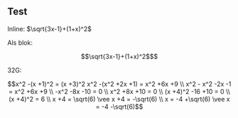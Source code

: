 ## Test
Inline: $\sqrt{3x-1}+(1+x)^2$

Als blok:
```math
\sqrt{3x-1}+(1+x)^2$
```

32G:
```math
x^2 -(x +1)^2 = (x +3)^2  

x^2 -(x^2 +2x +1) = x^2 +6x +9 \\
x^2 - x^2 -2x -1 = x^2 +6x +9 \\
-x^2 -8x -10 = 0 \\
x^2 +8x +10 = 0 \\
(x +4)^2 -16 +10 = 0 \\
(x +4)^2 = 6 \\
x +4 = \sqrt(6) \vee x +4 = -\sqrt(6) \\
x = -4 +\sqrt(6) \vee x = -4 -\sqrt(6)
```
